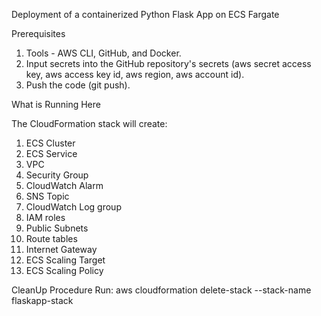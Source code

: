 Deployment of a containerized Python Flask App on ECS Fargate

Prerequisites
1. Tools - AWS CLI, GitHub, and Docker.
2. Input secrets into the GitHub repository's secrets (aws secret access key, aws access key id, aws region, aws account id).
3. Push the code (git push).

What is Running Here

The CloudFormation stack will create:
1. ECS Cluster
2. ECS Service
3. VPC
4. Security Group
5. CloudWatch Alarm
6. SNS Topic
7. CloudWatch Log group
8. IAM roles
9. Public Subnets
10. Route tables
11. Internet Gateway 
12. ECS Scaling Target
13. ECS Scaling Policy

CleanUp Procedure
Run:  aws cloudformation delete-stack --stack-name flaskapp-stack